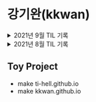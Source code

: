 # **강기완(kkwan)**

<details>
<summary>
2021년 9월 TIL 기록
</summary>

| Sun |    Mon     |    Tue    |    Wed    |    Thu    |    Fri     | Sat |
| :-: | :--------: | :-------: | :-------: | :-------: | :--------: | :-: |
|     |            |           | **_`1`_** | **_`2`_** | **_`3`_**  |  4  |
|  5  | **_`6`_**  | **_`7`_** | **_`8`_** | **_`9`_** | **_`10`_** | 11  |
| 12  | **_`13`_** |    14     |    15     |    16     |     17     | 18  |
| 19  |     20     |    21     |    22     |    23     |     24     | 25  |
| 26  |     27     |    28     |    29     |    30     |     1      |  2  |

</details>
<details>
<summary>
2021년 8월 TIL 기록
</summary>

| Sun |    Mon     |    Tue     |    Wed     |    Thu     |    Fri     | Sat |
| :-: | :--------: | :--------: | :--------: | :--------: | :--------: | :-: |
|  1  |     2      |     3      | **_`4`_**  | **_`5`_**  | **_`6`_**  |  7  |
|  8  | **_`9`_**  | **_`10`_** | **_`11`_** | **_`12`_** | **_`13`_** | 14  |
| 15  |     16     | **_`17`_** | **_`18`_** | **_`19`_** |     20     | 21  |
| 22  | **_`23`_** | **_`24`_** | **_`25`_** | **_`26`_** | **_`27`_** | 28  |
| 29  | **_`30`_** | **_`31`_** |            |            |            |     |

</details>

## Toy Project

- make ti-hell.github.io
- make kkwan.github.io
